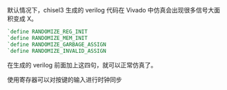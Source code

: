 默认情况下，chisel3 生成的 verilog 代码在 Vivado 中仿真会出现很多信号大面积变成 X。
```verilog
`define RANDOMIZE_REG_INIT
`define RANDOMIZE_MEM_INIT
`define RANDOMIZE_GARBAGE_ASSIGN
`define RANDOMIZE_INVALID_ASSIGN
```
在生成的 verilog 前面加上这四句，就可以正常仿真了。

使用寄存器可以对按键的输入进行时钟同步
